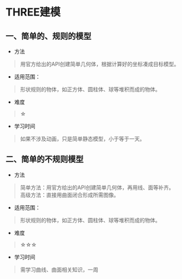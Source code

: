 # THREE建模 #
## 一、简单的、规则的模型 ##
- 方法
> 用官方给出的API创建简单几何体，根据计算好的坐标凑成目标模型。  

- 适用范围：
> 形状规则的物体，如正方体、圆柱体、球等堆积而成的物体。

- 难度
> ☆  

- 学习时间
>如果不涉及动画，只是简单静态模型，小于等于一天。  
## 二、简单的不规则模型 ##
- 方法
> 简单方法：用官方给出的API创建简单几何体，再用线、面等补齐。  
> 高级方法：直接用曲面闭合形成所需图像。  

- 适用范围：
> 形状规则的物体，如正方体、圆柱体、球等堆积而成的物体。

- 难度
> ☆☆☆  

- 学习时间
>需学习曲线、曲面相关知识，一周
